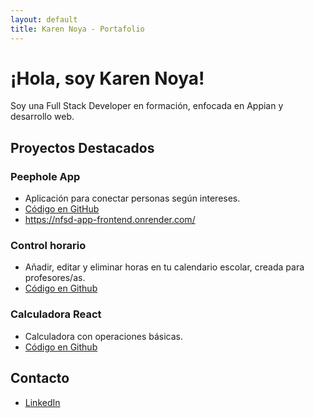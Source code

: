 ```yaml
---
layout: default
title: Karen Noya - Portafolio
---
```


# ¡Hola, soy Karen Noya!
Soy una Full Stack Developer en formación, enfocada en Appian y desarrollo web.

## Proyectos Destacados

### Peephole App
- Aplicación para conectar personas según intereses.
- [Código en GitHub](https://github.com/PeepholeApp)
- https://nfsd-app-frontend.onrender.com/

### Control horario
- Añadir, editar y eliminar horas en tu calendario escolar, creada para profesores/as.
- [Código en Github](https://github.com/knoyag/nuela-test)

### Calculadora React
- Calculadora con operaciones básicas.
- [Código en Github](https://github.com/knoyag/Calculator-react-knoyag)
  
## Contacto
- [LinkedIn](https://www.linkedin.com/in/karen-noya-11b92a203/)
